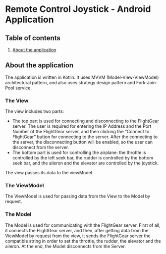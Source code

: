 # Remote Control Joystick - Android Application

## Table of contents
1. [About the application](#about)  


<a name="about"></a>
## About the application
The application is written in Kotlin. It uses MVVM (Model-View-ViewModel) architectural pattern, and also uses strategy design pattern and Fork-Join-Pool service.

### The View
The view includes two parts:
* The top part is used for connecting and disconnecting to the FlightGear server. The user is required for entering the IP Address and the Port 	Number of the FlightGear server, and then clicking the 	“Connect to FlightGear” button for connecting to the server. After the connecting to the server, the disconnecting button will 	be enabled, so the user can disconnect from the server.
* The bottom part is used for controlling the airplane: the throttle is controlled by the left seek bar, the rudder is controlled by the bottom seek bar, and the aileron and the elevator are controlled by the joystick.

The view passes its data to the viewModel.

### The ViewModel
The ViewModel is used for passing data from the View to the Model by request.

### The Model
The Model is used for communicating with the FlightGear server. First of all, it connects the FlightGear server, and then, after getting data from the ViewModel by request from the view, it sends the FlightGear server the compatible string in order to set the throttle, the rudder, the elevator and the aileron.
At the end, the Model disconnects from the Server.

